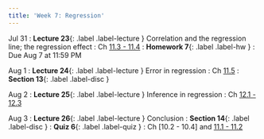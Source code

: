 ```yaml
---
title: 'Week 7: Regression'
---
```


Jul 31
: **Lecture 23**{: .label .label-lecture } Correlation and the regression line; the regression effect
    : Ch [11.3 - 11.4](http://stat88.org/textbook/content/Chapter_11/03_Least_Squares_Linear_Regression.html)
: **Homework 7**{: .label .label-hw }
    : Due Aug 7 at 11:59 PM

Aug 1
: **Lecture 24**{: .label .label-lecture } Error in regression
    : Ch [11.5](http://stat88.org/textbook/content/Chapter_11/05_The_Error_in_Regression.html)
: **Section 13**{: .label .label-disc }


Aug 2
: **Lecture 25**{: .label .label-lecture } Inference in regression
    : Ch [12.1 - 12.3](http://stat88.org/textbook/content/Chapter_12/00_Inference_in_Regression.html)

Aug 3
: **Lecture 26**{: .label .label-lecture } Conclusion
: **Section 14**{: .label .label-disc } 
: **Quiz 6**{: .label .label-quiz }
    : Ch [10.2 - 10.4] and [11.1 - 11.2](http://stat88.org/textbook/content/Chapter_11/00_Bias_Variance_and_Least_Squares.html)
